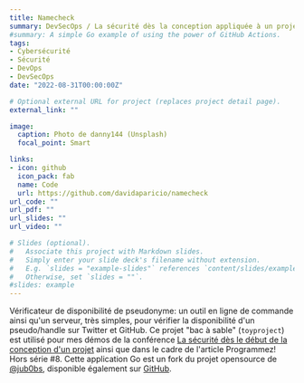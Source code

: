 ```yaml
---
title: Namecheck
summary: DevSecOps / La sécurité dès la conception appliquée à un projet Go.
#summary: A simple Go example of using the power of GitHub Actions.
tags:
- Cybersécurité
- Sécurité
- DevOps
- DevSecOps
date: "2022-08-31T00:00:00Z"

# Optional external URL for project (replaces project detail page).
external_link: ""

image:
  caption: Photo de danny144 (Unsplash)
  focal_point: Smart

links:
- icon: github
  icon_pack: fab
  name: Code
  url: https://github.com/davidaparicio/namecheck
url_code: ""
url_pdf: ""
url_slides: ""
url_video: ""

# Slides (optional).
#   Associate this project with Markdown slides.
#   Simply enter your slide deck's filename without extension.
#   E.g. `slides = "example-slides"` references `content/slides/example-slides.md`.
#   Otherwise, set `slides = ""`.
#slides: example
---
```

 Vérificateur de disponibilité de pseudonyme: un outil en ligne de commande ainsi qu'un serveur, très simples, pour vérifier la disponibilité d'un pseudo/handle sur Twitter et GitHub. Ce projet "bac à sable" (`toyproject`) est utilisé pour mes démos de la conférence [La sécurité dès le début de la conception d'un projet](/fr/talk/la-securite-des-le-debut-de-la-conception-dun-projet/) ainsi que dans le cadre de l'article Programmez! Hors série #8. Cette application Go est un fork du projet opensource de [@jub0bs](https://github.com/jub0bs/), disponible également sur [GitHub](https://github.com/jub0bs/namecheck).